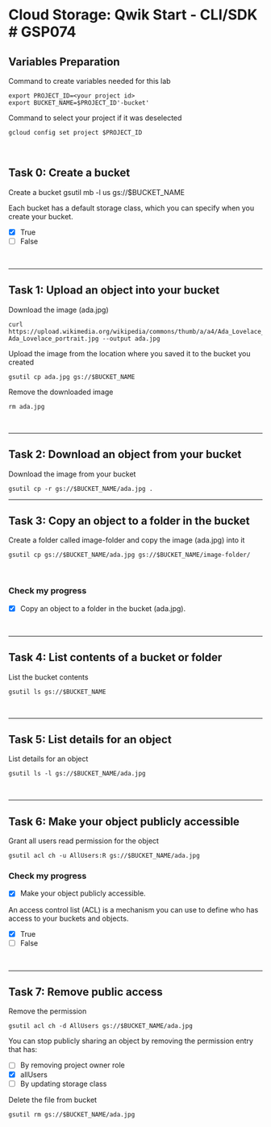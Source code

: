 # **Cloud Storage: Qwik Start - CLI/SDK # GSP074**

## **Variables Preparation**

Command to create variables needed for this lab

    export PROJECT_ID=<your project id>
    export BUCKET_NAME=$PROJECT_ID'-bucket'

Command to select your project if it was deselected

    gcloud config set project $PROJECT_ID

<br>

## **Task 0: Create a bucket**
Create a bucket
    gsutil mb -l us gs://$BUCKET_NAME

Each bucket has a default storage class, which you can specify when you create your bucket.
- [x] True
- [ ] False

<br>

---

## **Task 1: Upload an object into your bucket**
Download the image (ada.jpg)

    curl https://upload.wikimedia.org/wikipedia/commons/thumb/a/a4/Ada_Lovelace_portrait.jpg/800px-Ada_Lovelace_portrait.jpg --output ada.jpg

Upload the image from the location where you saved it to the bucket you created

    gsutil cp ada.jpg gs://$BUCKET_NAME

Remove the downloaded image

    rm ada.jpg
<br>

---

## **Task 2: Download an object from your bucket**
Download the image from your bucket

    gsutil cp -r gs://$BUCKET_NAME/ada.jpg .

---

## **Task 3: Copy an object to a folder in the bucket**
Create a folder called image-folder and copy the image (ada.jpg) into it

    gsutil cp gs://$BUCKET_NAME/ada.jpg gs://$BUCKET_NAME/image-folder/
<br>

### **Check my progress**

- [x] Copy an object to a folder in the bucket (ada.jpg).

<br>

---

## **Task 4: List contents of a bucket or folder**
List the bucket contents

    gsutil ls gs://$BUCKET_NAME

<br>

---

## **Task 5: List details for an object**
List details for an object

    gsutil ls -l gs://$BUCKET_NAME/ada.jpg
<br>

---

## **Task 6: Make your object publicly accessible**
Grant all users read permission for the object

    gsutil acl ch -u AllUsers:R gs://$BUCKET_NAME/ada.jpg
    
### **Check my progress**

- [x] Make your object publicly accessible.

An access control list (ACL) is a mechanism you can use to define who has access to your buckets and objects.
- [x] True
- [ ] False

<br>

---

## **Task 7: Remove public access**
Remove the permission
    
    gsutil acl ch -d AllUsers gs://$BUCKET_NAME/ada.jpg

You can stop publicly sharing an object by removing the permission entry that has:
- [ ] By removing project owner role
- [x] allUsers
- [ ] By updating storage class

Delete the file from bucket

    gsutil rm gs://$BUCKET_NAME/ada.jpg